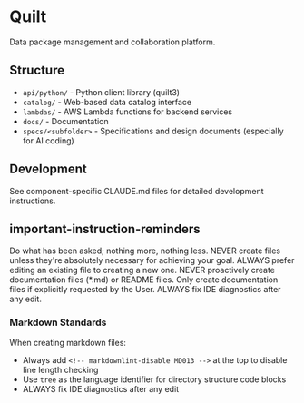 <!-- markdownlint-disable MD013 -->
# Quilt

Data package management and collaboration platform.

## Structure

- `api/python/` - Python client library (quilt3)
- `catalog/` - Web-based data catalog interface
- `lambdas/` - AWS Lambda functions for backend services
- `docs/` - Documentation
- `specs/<subfolder>` - Specifications and design documents (especially for AI coding)

## Development

See component-specific CLAUDE.md files for detailed development instructions.

## important-instruction-reminders

Do what has been asked; nothing more, nothing less.
NEVER create files unless they're absolutely necessary for achieving your goal.
ALWAYS prefer editing an existing file to creating a new one.
NEVER proactively create documentation files (*.md) or README files. Only create documentation files if explicitly requested by the User.
ALWAYS fix IDE diagnostics after any edit.

### Markdown Standards

When creating markdown files:

- Always add `<!-- markdownlint-disable MD013 -->` at the top to disable line length checking
- Use `tree` as the language identifier for directory structure code blocks
- ALWAYS fix IDE diagnostics after any edit
